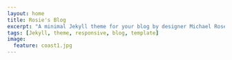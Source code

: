 ```yaml
---
layout: home
title: Rosie's Blog
excerpt: "A minimal Jekyll theme for your blog by designer Michael Rose."
tags: [Jekyll, theme, responsive, blog, template]
image:
  feature: coast1.jpg
---
```

